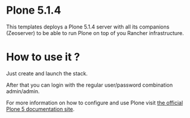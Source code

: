 # Plone 5.1.4


This templates deploys a Plone 5.1.4 server with all its companions (Zeoserver) to be able to run Plone on top of you Rancher infrastructure.

# How to use it ?

Just create and launch the stack.

After that you can login with the regular user/password combination admin/admin.

For more information on how to configure and use Plone visit [the official Plone 5 documentation site](http://docs.plone.org/5/en/).